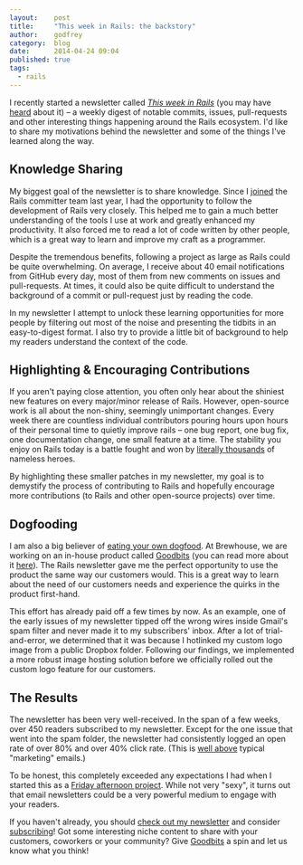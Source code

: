 ```yaml
---
layout:    post
title:     "This week in Rails: the backstory"
author:    godfrey
category:  blog
date:      2014-04-24 09:04
published: true
tags:
  - rails
---
```


I recently started a newsletter called [*This week in Rails*](http://rails-weekly.goodbits.io)
(you may have [heard](http://ruby5.envylabs.com/episodes/495-episode-458-april-22nd-2014#story-3)
about it) – a weekly digest of notable commits, issues, pull-requests and other
interesting things happening around the Rails ecosystem. I'd like to share my
motivations behind the newsletter and some of the things I've learned along the way.

## Knowledge Sharing

My biggest goal of the newsletter is to share knowledge. Since I [joined](https://twitter.com/bitsweat/status/413014212303024128)
the Rails committer team last year, I had the opportunity to follow the
development of Rails very closely. This helped me to gain a much better
understanding of the tools I use at work and greatly enhanced my productivity.
It also forced me to read a lot of code written by other people, which is a
great way to learn and improve my craft as a programmer.

Despite the tremendous benefits, following a project as large as Rails could be
quite overwhelming. On average, I receive about 40 email notifications from
GitHub every day, most of them from new comments on issues and pull-requests.
At times, it could also be quite difficult to understand the background of a
commit or pull-request just by reading the code.

In my newsletter I attempt to unlock these learning opportunities for more
people by filtering out most of the noise and presenting the tidbits in an
easy-to-digest format. I also try to provide a little bit of background to help
my readers understand the context of the code.

## Highlighting & Encouraging Contributions

If you aren't paying close attention, you often only hear about the shiniest new
features on every major/minor release of Rails. However, open-source work is all
about the non-shiny, seemingly unimportant changes. Every week there are
countless individual contributors pouring hours upon hours of their personal
time to quietly improve rails – one bug report, one bug fix, one
documentation change, one small feature at a time. The stability you enjoy on
Rails today is a battle fought and won by [literally thousands](http://contributors.rubyonrails.org/)
of nameless heroes.

By highlighting these smaller patches in my newsletter, my goal is to demystify
the process of contributing to Rails and hopefully encourage more contributions
(to Rails and other open-source projects) over time.

## Dogfooding

I am also a big believer of [eating your own dogfood](http://en.wikipedia.org/wiki/Eating_your_own_dog_food).
At Brewhouse, we are working on an in-house product called [Goodbits](https://goodbits.io/?utm_source=brewhouse-blog-backstory)
(you can read more about it [here](http://blog.goodbits.io/2014/04/15/we-built-goodbits/)).
The Rails newsletter gave me the perfect opportunity to use the product the same
way our customers would. This is a great way to learn about the need of our
customers needs and experience the quirks in the product first-hand.

This effort has already paid off a few times by now. As an example, one of the
early issues of my newsletter tipped off the wrong wires inside Gmail's spam
filter and never made it to my subscribers' inbox. After a lot of
trial-and-error, we determined that it was because I hotlinked my custom logo
image from a public Dropbox folder. Following our findings, we implemented a
more robust image hosting solution before we officially rolled out the custom
logo feature for our customers.

## The Results

The newsletter has been very well-received. In the span of a few weeks, over 450
readers subscribed to my newsletter. Except for the one issue that went into the
spam folder, the newsletter had consistently logged an open rate of over 80% and
over 40% click rate. (This is [well above](http://mailchimp.com/resources/research/email-marketing-benchmarks/)
typical "marketing" emails.)

To be honest, this completely exceeded any expectations I had when I started
this as a [Friday afternoon project](http://brewhouse.io/2014/04/04/welcome-to-brewhouse.html#staying-creative).
While not very "sexy", it turns out that email newsletters could be a very
powerful medium to engage with your readers.

If you haven't already, you should [check out my newsletter](http://rails-weekly.goodbits.io/archive)
and consider [subscribing](http://rails-weekly.goodbits.io)! Got some
interesting niche content to share with your customers, coworkers or your
community? Give [Goodbits](https://goodbits.io/?utm_source=brewhouse-blog-backstory)
a spin and let us know what you think!
